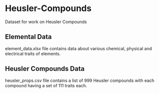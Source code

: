# Heusler-Compounds
Dataset for work on Heusler Compounds


## Elemental Data
element_data.xlsx file contains data about various chemical, physical and electrical traits of elements.

## Heusler Compounds Data
heusler_props.csv file contains a list of 999 Heusler compounds with each compound having a set of 111 traits each.
